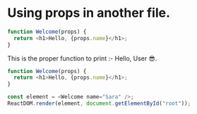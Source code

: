 # Using props in another file.

```js
function Welcome(props) {
  return <h1>Hello, {props.name}</h1>;
}
```

This is the proper function to print :- Hello, User 😎.

```js
function Welcome(props) {
  return <h1>Hello, {props.name}</h1>;
}

const element = <Welcome name="Sara" />;
ReactDOM.render(element, document.getElementById("root"));
```
